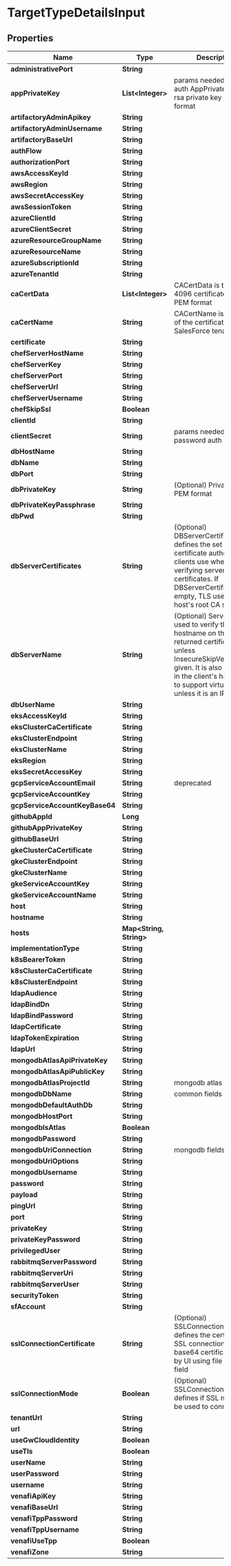 

# TargetTypeDetailsInput

## Properties

Name | Type | Description | Notes
------------ | ------------- | ------------- | -------------
**administrativePort** | **String** |  |  [optional]
**appPrivateKey** | **List&lt;Integer&gt;** | params needed for jwt auth AppPrivateKey is the rsa private key in PEM format |  [optional]
**artifactoryAdminApikey** | **String** |  |  [optional]
**artifactoryAdminUsername** | **String** |  |  [optional]
**artifactoryBaseUrl** | **String** |  |  [optional]
**authFlow** | **String** |  |  [optional]
**authorizationPort** | **String** |  |  [optional]
**awsAccessKeyId** | **String** |  |  [optional]
**awsRegion** | **String** |  |  [optional]
**awsSecretAccessKey** | **String** |  |  [optional]
**awsSessionToken** | **String** |  |  [optional]
**azureClientId** | **String** |  |  [optional]
**azureClientSecret** | **String** |  |  [optional]
**azureResourceGroupName** | **String** |  |  [optional]
**azureResourceName** | **String** |  |  [optional]
**azureSubscriptionId** | **String** |  |  [optional]
**azureTenantId** | **String** |  |  [optional]
**caCertData** | **List&lt;Integer&gt;** | CACertData is the rsa 4096 certificate data in PEM format |  [optional]
**caCertName** | **String** | CACertName is the name of the certificate in SalesForce tenant |  [optional]
**certificate** | **String** |  |  [optional]
**chefServerHostName** | **String** |  |  [optional]
**chefServerKey** | **String** |  |  [optional]
**chefServerPort** | **String** |  |  [optional]
**chefServerUrl** | **String** |  |  [optional]
**chefServerUsername** | **String** |  |  [optional]
**chefSkipSsl** | **Boolean** |  |  [optional]
**clientId** | **String** |  |  [optional]
**clientSecret** | **String** | params needed for password auth |  [optional]
**dbHostName** | **String** |  |  [optional]
**dbName** | **String** |  |  [optional]
**dbPort** | **String** |  |  [optional]
**dbPrivateKey** | **String** | (Optional) Private Key in PEM format |  [optional]
**dbPrivateKeyPassphrase** | **String** |  |  [optional]
**dbPwd** | **String** |  |  [optional]
**dbServerCertificates** | **String** | (Optional) DBServerCertificates defines the set of root certificate authorities that clients use when verifying server certificates. If DBServerCertificates is empty, TLS uses the host&#39;s root CA set. |  [optional]
**dbServerName** | **String** | (Optional) ServerName is used to verify the hostname on the returned certificates unless InsecureSkipVerify is given. It is also included in the client&#39;s handshake to support virtual hosting unless it is an IP address. |  [optional]
**dbUserName** | **String** |  |  [optional]
**eksAccessKeyId** | **String** |  |  [optional]
**eksClusterCaCertificate** | **String** |  |  [optional]
**eksClusterEndpoint** | **String** |  |  [optional]
**eksClusterName** | **String** |  |  [optional]
**eksRegion** | **String** |  |  [optional]
**eksSecretAccessKey** | **String** |  |  [optional]
**gcpServiceAccountEmail** | **String** | deprecated |  [optional]
**gcpServiceAccountKey** | **String** |  |  [optional]
**gcpServiceAccountKeyBase64** | **String** |  |  [optional]
**githubAppId** | **Long** |  |  [optional]
**githubAppPrivateKey** | **String** |  |  [optional]
**githubBaseUrl** | **String** |  |  [optional]
**gkeClusterCaCertificate** | **String** |  |  [optional]
**gkeClusterEndpoint** | **String** |  |  [optional]
**gkeClusterName** | **String** |  |  [optional]
**gkeServiceAccountKey** | **String** |  |  [optional]
**gkeServiceAccountName** | **String** |  |  [optional]
**host** | **String** |  |  [optional]
**hostname** | **String** |  |  [optional]
**hosts** | **Map&lt;String, String&gt;** |  |  [optional]
**implementationType** | **String** |  |  [optional]
**k8sBearerToken** | **String** |  |  [optional]
**k8sClusterCaCertificate** | **String** |  |  [optional]
**k8sClusterEndpoint** | **String** |  |  [optional]
**ldapAudience** | **String** |  |  [optional]
**ldapBindDn** | **String** |  |  [optional]
**ldapBindPassword** | **String** |  |  [optional]
**ldapCertificate** | **String** |  |  [optional]
**ldapTokenExpiration** | **String** |  |  [optional]
**ldapUrl** | **String** |  |  [optional]
**mongodbAtlasApiPrivateKey** | **String** |  |  [optional]
**mongodbAtlasApiPublicKey** | **String** |  |  [optional]
**mongodbAtlasProjectId** | **String** | mongodb atlas fields |  [optional]
**mongodbDbName** | **String** | common fields |  [optional]
**mongodbDefaultAuthDb** | **String** |  |  [optional]
**mongodbHostPort** | **String** |  |  [optional]
**mongodbIsAtlas** | **Boolean** |  |  [optional]
**mongodbPassword** | **String** |  |  [optional]
**mongodbUriConnection** | **String** | mongodb fields |  [optional]
**mongodbUriOptions** | **String** |  |  [optional]
**mongodbUsername** | **String** |  |  [optional]
**password** | **String** |  |  [optional]
**payload** | **String** |  |  [optional]
**pingUrl** | **String** |  |  [optional]
**port** | **String** |  |  [optional]
**privateKey** | **String** |  |  [optional]
**privateKeyPassword** | **String** |  |  [optional]
**privilegedUser** | **String** |  |  [optional]
**rabbitmqServerPassword** | **String** |  |  [optional]
**rabbitmqServerUri** | **String** |  |  [optional]
**rabbitmqServerUser** | **String** |  |  [optional]
**securityToken** | **String** |  |  [optional]
**sfAccount** | **String** |  |  [optional]
**sslConnectionCertificate** | **String** | (Optional) SSLConnectionCertificate defines the certificate for SSL connection. Must be base64 certificate loaded by UI using file loader field |  [optional]
**sslConnectionMode** | **Boolean** | (Optional) SSLConnectionMode defines if SSL mode will be used to connect to DB |  [optional]
**tenantUrl** | **String** |  |  [optional]
**url** | **String** |  |  [optional]
**useGwCloudIdentity** | **Boolean** |  |  [optional]
**useTls** | **Boolean** |  |  [optional]
**userName** | **String** |  |  [optional]
**userPassword** | **String** |  |  [optional]
**username** | **String** |  |  [optional]
**venafiApiKey** | **String** |  |  [optional]
**venafiBaseUrl** | **String** |  |  [optional]
**venafiTppPassword** | **String** |  |  [optional]
**venafiTppUsername** | **String** |  |  [optional]
**venafiUseTpp** | **Boolean** |  |  [optional]
**venafiZone** | **String** |  |  [optional]



